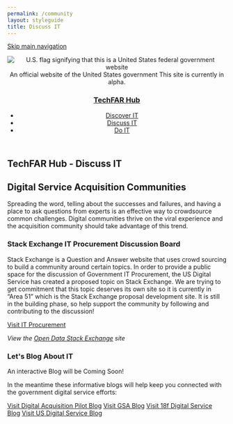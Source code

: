 ```yaml
---
permalink: /community
layout: styleguide
title: Discuss IT
---
```


<link rel="stylesheet" href="/dist/css/main.css">
<link rel="stylesheet" href="/dist/css/google-fonts.css">
<script src="/dist/js/components.js"></script>

<a class="skipnav" href="#main-content">Skip main navigation</a>
<div class="main-content" role="main">
<header class="usa-site-header" role="banner">

  <div class="usa-disclaimer">
    <div class="usa-grid">
      <span class="usa-disclaimer-official">
        <img class="usa-flag_icon" alt="U.S. flag signifying that this is a United States federal government website" src="{{ site.baseurl }}/dist/img/us_flag_small.png">
        An official website of the United States government
      </span>
      <span class="usa-disclaimer-stage">This site is currently in alpha. </span>
    </div>
  </div>


  <section class="usa-banner">
    <div class="usa-grid">
      <nav class="usa-site-navbar">
        <div class="logo">
          <h1>
            <a accesskey="1" title="Home" aria-label="Home" href="{{ site.baseurl }}/">TechFAR Hub</a>
          </h1>
        </div>
       <ul class="usa-button-list usa-unstyled-list">
         <li>
              <a class="usa-button-hover" type="button" href="{{ site.baseurl }}/learn">Discover IT</a>
          </li>
          <li>
              <a class="usa-button-active" type="button" href="{{ site.baseurl }}/community">Discuss IT</a>
          </li><li>
              <a class="usa-button-hover" type="button" href="{{ site.baseurl }}/build">Do IT</a>
          </li>
        </ul>
      </nav>
    </div>
  </section>
</header>

<div class="usa-banner-content" id="main-content">
  <section class="usa-banner">
    <div class="usa-grid">
 <h1>TechFAR Hub - Discuss IT</h1>
 
 <h2>Digital Service Acquisition Communities</h2>
Spreading the word, telling about the successes and failures, and having a place to ask questions from experts is an effective way to crowdsource common challenges. Digital communities thrive on the viral experience and the acquisition community should take advantage of this trend. 

<p></p>

  <h3>Stack Exchange IT Procurement Discussion Board</h3>
Stack Exchange is a Question and Answer website that uses crowd sourcing to build a community around certain topics. In order to provide a public space for the discussion of Government IT Procurement, the US Digital Service has created a proposed topic on Stack Exchange. We are trying to get commitment that this topic deserves its own site so it is currently in “Area 51” which is the Stack Exchange proposal development site. It is still in the building phase, so help support the community by following and contributing to the discussion!

<p></p>
<a class="usa-button-outline usa-button-active" type="button" target="blank" href="http://area51.stackexchange.com/proposals/95077/digital-service-acquisitions?referrer=iNHbk2AgvcNzGkfgmq2BHw2">Visit IT Procurement</a>
 
<p></p>
<em>View the <a target="blank" href="http://opendata.stackexchange.com/" target="blank">Open Data Stack Exchange</a> site</em>
<p></p>


  <h3>Let's Blog About IT</h3>
<p>An interactive Blog will be Coming Soon!</p>

<p>In the meantime these informative blogs will help keep you connected with the government digital service efforts:</p>
 <div class="button_wrapper">
    <a class="usa-button-secondary usa-button-hover" type="button" target="blank" href="https://digitalacquisitionpilot.wordpress.com/">Visit Digital Acquisition Pilot Blog</a>
    <a class="usa-button-secondary usa-button-hover" type="button" target="blank" href="http://gsablogs.gsa.gov/gsablog/">Visit GSA Blog</a>
    <a class="usa-button-secondary usa-button-hover" type="button" target="blank" href="https://18f.gsa.gov/blog/">Visit 18f Digital Service Blog</a>
    <a class="usa-button-secondary usa-button-hover" type="button" target="blank" href="https://medium.com/@USDigitalService 
DigitalGov.Gov">Visit US Digital Service Blog</a>
     </div>


<p></p>  

</section>
